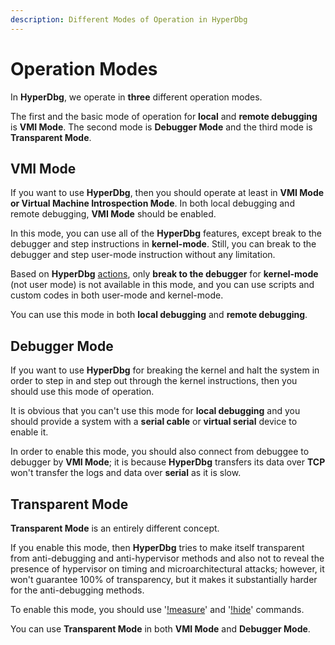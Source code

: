 ```yaml
---
description: Different Modes of Operation in HyperDbg
---
```


# Operation Modes

In **HyperDbg**, we operate in **three** different operation modes.

The first and the basic mode of operation for **local** and **remote debugging** is **VMI Mode**. The second mode is **Debugger Mode** and the third mode is **Transparent Mode**.

## VMI Mode

If you want to use **HyperDbg**, then you should operate at least in **VMI Mode or Virtual Machine Introspection Mode**. In both local debugging and remote debugging, **VMI Mode** should be enabled.

In this mode, you can use all of the **HyperDbg** features, except break to the debugger and step instructions in **kernel-mode**. Still, you can break to the debugger and step user-mode instruction without any limitation.

Based on **HyperDbg** [actions](https://docs.hyperdbg.com/using-hyperdbg/prerequisites), only **break to the debugger** for **kernel-mode** \(not user mode\) is not available in this mode, and you can use scripts and custom codes in both user-mode and kernel-mode. 

You can use this mode in both **local debugging** and **remote debugging**.

## Debugger Mode

If you want to use **HyperDbg** for breaking the kernel and halt the system in order to step in and step out through the kernel instructions, then you should use this mode of operation.

It is obvious that you can't use this mode for **local debugging** and you should provide a system with a **serial cable** or **virtual serial** device to enable it.

In order to enable this mode, you should also connect from debuggee to debugger by **VMI Mode**; it is because **HyperDbg** transfers its data over **TCP** won't transfer the logs and data over **serial** as it is slow.

## Transparent Mode

**Transparent Mode** is an entirely different concept.

If you enable this mode, then **HyperDbg** tries to make itself transparent from anti-debugging and anti-hypervisor methods and also not to reveal the presence of hypervisor on timing and microarchitectural attacks; however, it won't guarantee 100% of transparency, but it makes it substantially harder for the anti-debugging methods.

To enable this mode, you should use '[!measure](https://docs.hyperdbg.com/commands/extension-commands/measure)' and '[!hide](https://docs.hyperdbg.com/commands/extension-commands/hide)' commands.

You can use **Transparent Mode** in both **VMI Mode** and **Debugger Mode**.



